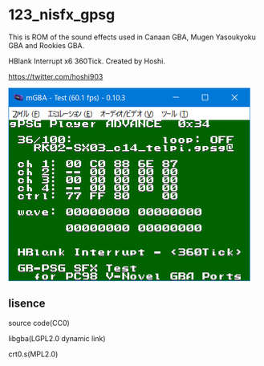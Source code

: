 # 123_nisfx_gpsg

This is ROM of the sound effects used in Canaan GBA, Mugen Yasoukyoku GBA and Rookies GBA.

HBlank Interrupt x6 360Tick. Created by Hoshi.

https://twitter.com/hoshi903

![test](test.png)

## lisence

source code(CC0)

libgba(LGPL2.0 dynamic link)

crt0.s(MPL2.0)
